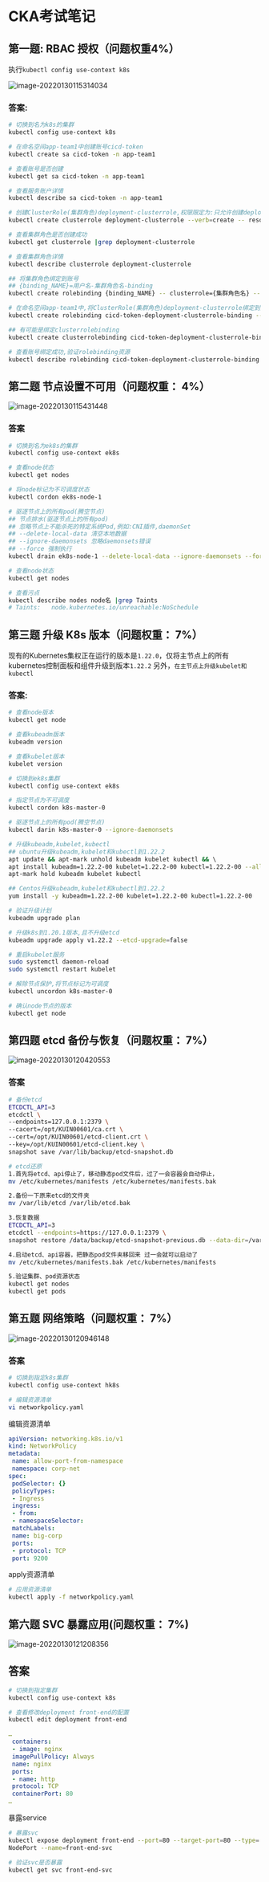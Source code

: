 # CKA考试笔记

## 第一题: RBAC 授权（问题权重4%）

执行`kubectl config use-context k8s`

![image-20220130115314034](image/image-20220130115314034.png)



### 答案:

```bash
# 切换到名为k8s的集群
kubectl config use-context k8s

# 在命名空间app-team1中创建账号cicd-token
kubectl create sa cicd-token -n app-team1

# 查看账号是否创建
kubectl get sa cicd-token -n app-team1 

# 查看服务账户详情
kubectl describe sa cicd-token -n app-team1 

# 创建ClusterRole(集群角色)deployment-clusterrole,权限限定为:只允许创建deployments,daemonsets,statefulsets
kubectl create clusterrole deployment-clusterrole --verb=create -- resource=deployments,statefulsets,daemonsets

# 查看集群角色是否创建成功
kubectl get clusterrole |grep deployment-clusterrole

# 查看集群角色详情
kubectl describe clusterrole deployment-clusterrole

## 将集群角色绑定到账号
## {binding_NAME}=用户名-集群角色名-binding
kubectl create rolebinding {binding_NAME} -- clusterrole={集群角色名} --serviceaccount={命名空间名}:{用户名} -n {命名空间名}

# 在命名空间app-team1中,将ClusterRole(集群角色)deployment-clusterrole绑定到账号cicd-token
kubectl create rolebinding cicd-token-deployment-clusterrole-binding -- clusterrole=deployment-clusterrole --serviceaccount=app-team1:cicd-token -n app-team1

## 有可能是绑定clusterrolebinding
kubectl create clusterrolebinding cicd-token-deployment-clusterrole-binding --clusterrole=deployment-clusterrole --serviceaccount=app-team1:cicd-token -n app-team1

# 查看账号绑定成功,验证rolebinding资源
kubectl describe rolebinding cicd-token-deployment-clusterrole-binding -n app-team1
```



## 第二题 节点设置不可用（问题权重： 4%）  

![image-20220130115431448](image/image-20220130115431448.png)

### 答案

```bash
# 切换到名为ek8s的集群
kubectl config use-context ek8s

# 查看node状态
kubectl get nodes

# 将node标记为不可调度状态
kubectl cordon ek8s-node-1

# 驱逐节点上的所有pod(腾空节点)
## 节点排水(驱逐节点上的所有pod)
## 忽略节点上不能杀死的特定系统Pod,例如:CNI插件,daemonSet
## --delete-local-data 清空本地数据
## --ignore-daemonsets 忽略daemonsets错误
## --force 强制执行
kubectl drain ek8s-node-1 --delete-local-data --ignore-daemonsets --force

# 查看node状态
kubectl get nodes

# 查看污点
kubectl describe nodes node名 |grep Taints
# Taints:   node.kubernetes.io/unreachable:NoSchedule

```





## 第三题 升级 K8s 版本（问题权重： 7%）  

现有的Kubernetes集权正在运行的版本是`1.22.0`，仅将主节点上的所有kubernetes控制面板和组件升级到版本`1.22.2`   另外，`在主节点上升级kubelet和kubectl`



### 答案:

```bash
# 查看node版本
kubectl get node

# 查看kubeadm版本
kubeadm version

# 查看kubelet版本
kubelet version

# 切换到ek8s集群
kubectl config use-context ek8s

# 指定节点为不可调度
kubectl cordon k8s-master-0

# 驱逐节点上的所有pod(腾空节点)
kubectl darin k8s-master-0 --ignore-daemonsets

# 升级kubeadm,kubelet,kubectl
## ubuntu升级kubeadm,kubelet和kubectl到1.22.2
apt update && apt-mark unhold kubeadm kubelet kubectl && \ 
apt install kubeadm=1.22.2-00 kubelet=1.22.2-00 kubectl=1.22.2-00 --allow-change-held-packages -y && \ 
apt-mark hold kubeadm kubelet kubectl

## Centos升级kubeadm,kubelet和kubectl到1.22.2
yum install -y kubeadm=1.22.2-00 kubelet=1.22.2-00 kubectl=1.22.2-00

# 验证升级计划
kubeadm upgrade plan

# 升级k8s到1.20.1版本,且不升级etcd
kubeadm upgrade apply v1.22.2 --etcd-upgrade=false

# 重启kubelet服务
sudo systemctl daemon-reload
sudo systemctl restart kubelet

# 解除节点保护,将节点标记为可调度
kubectl uncordon k8s-master-0

# 确认node节点的版本
kubectl get node
```





## 第四题 etcd 备份与恢复（问题权重： 7%）  

![image-20220130120420553](image/image-20220130120420553.png)

### 答案

```bash
# 备份etcd
ETCDCTL_API=3 
etcdctl \
--endpoints=127.0.0.1:2379 \
--cacert=/opt/KUIN00601/ca.crt \
--cert=/opt/KUIN00601/etcd-client.crt \
--key=/opt/KUIN00601/etcd-client.key \
snapshot save /var/lib/backup/etcd-snapshot.db

# etcd还原
1.⾸先将etcd、api停⽌了，移动静态pod⽂件后，过了⼀会容器会⾃动停⽌，
mv /etc/kubernetes/manifests /etc/kubernetes/manifests.bak

2.备份⼀下原来etcd的⽂件夹
mv /var/lib/etcd /var/lib/etcd.bak

3.恢复数据
ETCDCTL_API=3
etcdctl --endpoints=https://127.0.0.1:2379 \
snapshot restore /data/backup/etcd-snapshot-previous.db --data-dir=/var/lib/etcd

4.启动etcd、api容器，把静态pod⽂件夹移回来 过⼀会就可以启动了
mv /etc/kubernetes/manifests.bak /etc/kubernetes/manifests

5.验证集群、pod资源状态
kubectl get nodes
kubectl get pods
```

## 第五题 网络策略（问题权重： 7%）  

![image-20220130120946148](image/image-20220130120946148.png)

###  答案

```bash
# 切换到指定k8s集群
kubectl config use-context hk8s

# 编辑资源清单
vi networkpolicy.yaml
```

编辑资源清单

```yaml
apiVersion: networking.k8s.io/v1
kind: NetworkPolicy
metadata:
 name: allow-port-from-namespace
 namespace: corp-net
spec:
 podSelector: {} 
 policyTypes:
 - Ingress
 ingress:
 - from:
 - namespaceSelector:
 matchLabels:
 name: big-corp
 ports:
 - protocol: TCP
 port: 9200
```

apply资源清单

```bash
# 应用资源清单
kubectl apply -f networkpolicy.yaml
```



## 第六题 SVC 暴露应用(问题权重： 7%)  

![image-20220130121208356](image/image-20220130121208356.png)

## 答案

```bash
# 切换到指定集群
kubectl config use-context k8s

# 查看修改deployment front-end的配置
kubectl edit deployment front-end
```

```yaml
…
 containers:
 - image: nginx
 imagePullPolicy: Always
 name: nginx
 ports:
 - name: http
 protocol: TCP
 containerPort: 80
…
```

暴露service

```bash
# 暴露svc
kubectl expose deployment front-end --port=80 --target-port=80 --type=
NodePort --name=front-end-svc

# 验证svc是否暴露
kubectl get svc front-end-svc
```


